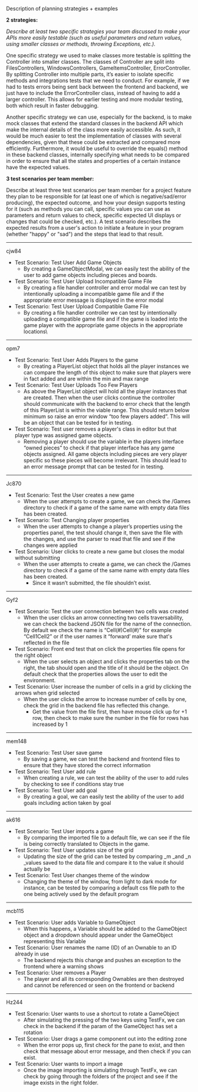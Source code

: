<!-----

Yay, no errors, warnings, or alerts!

Conversion time: 0.526 seconds.


Using this Markdown file:

1. Paste this output into your source file.
2. See the notes and action items below regarding this conversion run.
3. Check the rendered output (headings, lists, code blocks, tables) for proper
   formatting and use a linkchecker before you publish this page.

Conversion notes:

* Docs to Markdown version 1.0β34
* Fri Mar 31 2023 23:52:28 GMT-0700 (PDT)
* Source doc: Test Plan
----->


Description of planning strategies + examples

**2 strategies:**

_Describe at least two specific strategies your team discussed to make your APIs more easily testable (such as useful parameters and return values, using smaller classes or methods, throwing Exceptions, etc.)._

One specific strategy we used to make classes more testable is splitting the Controller into smaller classes. The classes of Controller are split into FilesControllers, WindowsControllers, GameItemsController, ErrorController. By splitting Controller into multiple parts, it’s easier to isolate specific methods and integrations tests that we need to conduct. For example, if we had to tests errors being sent back between the frontend and backend, we just have to include the ErrorController class, instead of having to add a larger controller. This allows for earlier testing and more modular testing, both which result in faster debugging. 

Another specific strategy we can use, especially for the backend, is to make mock classes that extend the standard classes in the backend API which make the internal details of the class more easily accessible. As such, it would be much easier to test the implementation of classes with several dependencies, given that these could be extracted and compared more efficiently. Furthermore, it would be useful to override the equals() method in these backend classes, internally specifying what needs to be compared in order to ensure that all the states and properties of a certain instance have the expected values.

**3 test scenarios per team member:**

Describe at least three test scenarios per team member for a project feature they plan to be responsible for (at least one of which is negative/sad/error producing), the expected outcome, and how your design supports testing for it (such as methods you can call, specific values you can use as parameters and return values to check, specific expected UI displays or changes that could be checked, etc.). A test scenario describes the expected results from a user's action to initiate a feature in your program (whether "happy" or "sad") and the steps that lead to that result.


---

cjw84



* Test Scenario: Test User Add Game Objects 
    * By creating a GameObjectModal, we can easily test the ability of the user to add game objects including pieces and boards. 
* Test Scenario: Test User Upload Incompatible Game File
    * By creating a file handler controller and error modal we can test by intentionally uploading a incompatible game file and if the appropriate error message is displayed in the error modal
* Test Scenario: Test User Upload Compatible Game File
    * By creating a file handler controller we can test by intentionally uploading a compatible game file and if the game is loaded into the game player with the appropriate game objects in the appropriate locations\


---

opm7



* Test Scenario: Test User Adds Players to the game
    * By creating a PlayerList object that holds all the player instances we can compare the length of this object to make sure that players were in fact added and are within the min and max range
* Test Scenario: Test User Uploads Too Few Players
    * As above the PlayerList object will hold all the player instances that are created. Then when the user clicks continue the controller should communicate with the backend to error check that the length of this PlayerList is within the viable range. This should return below minimum so raise an error window “too few players added”. This will be an object that can be tested for in testing.
* Test Scenario: Test user removes a player's class in editor but that player type was assigned game objects.
    * Removing a player should use the variable in the players interface “owned pieces” to check if that player interface has any game objects assigned. All game objects including pieces are very player specific so these pieces will become irrelevant. This should lead to an error message prompt that can be tested for in testing.


---

Jc870



* Test Scenario: Test the User creates a new game
    * When the user attempts to create a game, we can check the /Games directory to check if a game of the same name with empty data files has been created.
* Test Scenario: Test Changing player properties
    * When the user attempts to change a player’s properties using the properties panel, the test should change it, then save the file with the changes, and use the parser to read that file and see if the changes were applied
* Test Scenario: User clicks to create a new game but closes the modal without submitting
    * When the user attempts to create a game, we can check the /Games directory to check if a game of the same name with empty data files has been created.
        * Since it wasn’t submitted, the file shouldn’t exist.


---

Gyf2



* Test Scenario: Test the user connection between two cells was created
    * When the user clicks an arrow connecting two cells traversability, we can check the backend JSON file for the name of the connection. By default we check the name is “Cell(#)Cell(#)” for example “Cell1Cell2” or if the user names it “forward’ make sure that's reflected in the file
* Test Scenario: Front end test that on click the properties file opens for the right object
    * When the user selects an object and clicks the properties tab on the right, the tab should open and the title of it should be the object. On default check that the properties allows the user to edit the environment.
* Test Scenario: User increase the number of cells in a grid by clicking the arrows when grid selected
    * When the user clicks the arrow to increase number of cells by one, check the grid in the backend file has reflected this change. 
        * Get the value from the file first, then have mouse click up for +1 row, then check to make sure the number in the file for rows has increased by 1


---

mem148



* Test Scenario: Test User save game
    * By saving a game, we can test the backend and frontend files to ensure that they have stored the correct information 
* Test Scenario: Test User add rule
    * When creating a rule, we can test the ability of the user to add rules by checking to see if conditions stay true 
* Test Scenario: Test User add goal
    * By creating a goal, we can easily test the ability of the user to add goals including action taken by goal


---

ak616



* Test Scenario: Test User imports a game 
    * By comparing the imported file to a default file, we can see if the file is being correctly translated to Objects in the game.
* Test Scenario: Test User updates size of the grid 
    * Updating the size of the grid can be tested by comparing _m _and _n _values saved to the data file and compare it to the value it should actually be 
* Test Scenario: Test User changes theme of the window
    * Changing the theme of the window, from light to dark mode for instance, can be tested by comparing a default css file path to the one being actively used by the default program 


---

mcb115



* Test Scenario: User adds Variable to GameObject
    * When this happens, a Variable should be added to the GameObject object and a dropdown should appear under the GameObject representing this Variable
* Test Scenario: User renames the name (ID) of an Ownable to an ID already in use
    * The backend rejects this change and pushes an exception to the frontend where a warning shows
* Test Scenario: User removes a Player
    * The player and all its corresponding Ownables are then destroyed and cannot be referenced or seen on the frontend or backend


---

Hz244



* Test Scenario: User wants to use a shortcut to rotate a GameObject
    * After simulating the pressing of the two keys using TestFx, we can check in the backend if the param of the GameObject has set a rotation
* Test Scenario: User drags a game component out into the editing zone
    * When the error pops up, first check for the pane to exist, and then check that message about error message, and then check if you can exist. 
* Test Scenario: User wants to import a image
    * Once the image importing is simulating through TestFx, we can check by going through the folders of the project and see if the image exists in the right folder. 